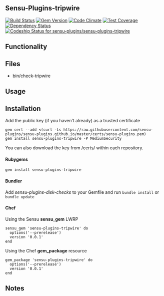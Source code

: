 ## Sensu-Plugins-tripwire

[![Build Status](https://travis-ci.org/sensu-plugins/sensu-plugins-tripwire.svg?branch=master)](https://travis-ci.org/sensu-plugins/sensu-plugins-tripwire)
[![Gem Version](https://badge.fury.io/rb/sensu-plugins-tripwire.svg)](http://badge.fury.io/rb/sensu-plugins-tripwire)
[![Code Climate](https://codeclimate.com/github/sensu-plugins/sensu-plugins-tripwire/badges/gpa.svg)](https://codeclimate.com/github/sensu-plugins/sensu-plugins-tripwire)
[![Test Coverage](https://codeclimate.com/github/sensu-plugins/sensu-plugins-tripwire/badges/coverage.svg)](https://codeclimate.com/github/sensu-plugins/sensu-plugins-tripwire)
[![Dependency Status](https://gemnasium.com/sensu-plugins/sensu-plugins-tripwire.svg)](https://gemnasium.com/sensu-plugins/sensu-plugins-tripwire)
[ ![Codeship Status for sensu-plugins/sensu-plugins-tripwire](https://codeship.com/projects/9cd33ec0-dc04-0132-3508-1e3fe125131b/status?branch=master)](https://codeship.com/projects/79859)

## Functionality

## Files
 * bin/check-tripwire

## Usage

## Installation

Add the public key (if you haven’t already) as a trusted certificate

```
gem cert --add <(curl -Ls https://raw.githubusercontent.com/sensu-plugins/sensu-plugins.github.io/master/certs/sensu-plugins.pem)
gem install sensu-plugins-tripwire -P MediumSecurity
```

You can also download the key from /certs/ within each repository.

#### Rubygems

`gem install sensu-plugins-tripwire`

#### Bundler

Add *sensu-plugins-disk-checks* to your Gemfile and run `bundle install` or `bundle update`

#### Chef

Using the Sensu **sensu_gem** LWRP
```
sensu_gem 'sensu-plugins-tripwire' do
  options('--prerelease')
  version '0.0.1'
end
```

Using the Chef **gem_package** resource
```
gem_package 'sensu-plugins-tripwire' do
  options('--prerelease')
  version '0.0.1'
end
```

## Notes

